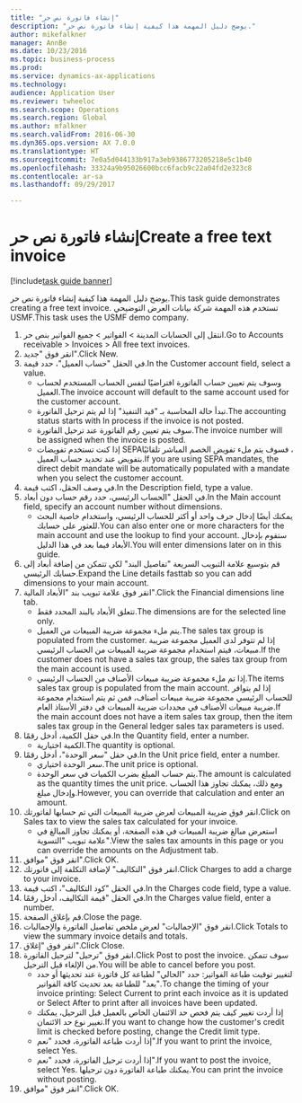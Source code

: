```yaml
--- 
title: "إنشاء فاتورة نص حر"
description: "يوضح دليل المهمة هذا كيفية إنشاء فاتورة نص حر."
author: mikefalkner
manager: AnnBe
ms.date: 10/23/2016
ms.topic: business-process
ms.prod: 
ms.service: dynamics-ax-applications
ms.technology: 
audience: Application User
ms.reviewer: twheeloc
ms.search.scope: Operations
ms.search.region: Global
ms.author: mfalkner
ms.search.validFrom: 2016-06-30
ms.dyn365.ops.version: AX 7.0.0
ms.translationtype: HT
ms.sourcegitcommit: 7e0a5d044133b917a3eb9386773205218e5c1b40
ms.openlocfilehash: 33324a9b95026600bcc6facb9c22a04fd2e323c8
ms.contentlocale: ar-sa
ms.lasthandoff: 09/29/2017

---
```

# <a name="create-a-free-text-invoice"></a><span data-ttu-id="9bba4-103">إنشاء فاتورة نص حر</span><span class="sxs-lookup"><span data-stu-id="9bba4-103">Create a free text invoice</span></span>

[!include[task guide banner](../../includes/task-guide-banner.md)]

<span data-ttu-id="9bba4-104">يوضح دليل المهمة هذا كيفية إنشاء فاتورة نص حر.</span><span class="sxs-lookup"><span data-stu-id="9bba4-104">This task guide demonstrates creating a free text invoice.</span></span> <span data-ttu-id="9bba4-105">تستخدم هذه المهمة شركة بيانات العرض التوضيحي USMF.</span><span class="sxs-lookup"><span data-stu-id="9bba4-105">This task uses the USMF demo company.</span></span>

1. <span data-ttu-id="9bba4-106">انتقل إلى الحسابات المدينة > الفواتير > جميع الفواتير بنص حر‬.</span><span class="sxs-lookup"><span data-stu-id="9bba4-106">Go to Accounts receivable > Invoices > All free text invoices.</span></span>
2. <span data-ttu-id="9bba4-107">انقر فوق "جديد".</span><span class="sxs-lookup"><span data-stu-id="9bba4-107">Click New.</span></span>
3. <span data-ttu-id="9bba4-108">في الحقل "حساب العميل"، حدد قيمة.</span><span class="sxs-lookup"><span data-stu-id="9bba4-108">In the Customer account field, select a value.</span></span>
    * <span data-ttu-id="9bba4-109">وسوف يتم تعيين حساب الفاتورة افتراضيًا لنفس الحساب المستخدم لحساب العميل.</span><span class="sxs-lookup"><span data-stu-id="9bba4-109">The invoice account will default to the same account used for the customer account.</span></span>   
    * <span data-ttu-id="9bba4-110">تبدأ حالة المحاسبة بـ "قيد التنفيذ" إذا لم يتم ترحيل الفاتورة.</span><span class="sxs-lookup"><span data-stu-id="9bba4-110">The accounting status starts with In process if the invoice is not posted.</span></span>   
    * <span data-ttu-id="9bba4-111">سوف يتم تعيين رقم الفاتورة عند ترحيل الفاتورة.</span><span class="sxs-lookup"><span data-stu-id="9bba4-111">The invoice number will be assigned when the invoice is posted.</span></span>  
    * <span data-ttu-id="9bba4-112">إذا كنت تستخدم تفويضات SEPA‏‫، فسوف يتم ملء تفويض الخصم المباشر‬ تلقائيًا بتفويض عند تحديد حساب العميل.</span><span class="sxs-lookup"><span data-stu-id="9bba4-112">If you are using SEPA mandates, the direct debit mandate will be automatically populated with a mandate when you select the customer account.</span></span>  
4. <span data-ttu-id="9bba4-113">في وصف الحقل، اكتب قيمة.</span><span class="sxs-lookup"><span data-stu-id="9bba4-113">In the Description field, type a value.</span></span>
5. <span data-ttu-id="9bba4-114">في الحقل "الحساب الرئيسي، حدد رقم حساب دون أبعاد.</span><span class="sxs-lookup"><span data-stu-id="9bba4-114">In the Main account field, specify an account number without dimensions.</span></span>
    * <span data-ttu-id="9bba4-115">يمكنك أيضًا إدخال حرف واحد أو أكثر للحساب الرئيسي، واستخدام خاصية البحث للعثور على حسابك.</span><span class="sxs-lookup"><span data-stu-id="9bba4-115">You can also enter one or more characters for the main account and use the lookup to find your account.</span></span> <span data-ttu-id="9bba4-116">ستقوم بإدخال الأبعاد فيما بعد في هذا الدليل.</span><span class="sxs-lookup"><span data-stu-id="9bba4-116">You will enter dimensions later on in this guide.</span></span>  
6. <span data-ttu-id="9bba4-117">قم بتوسيع علامة التبويب السريعة "تفاصيل البند" لكي تتمكن من إضافة أبعاد إلى حسابك الرئيسي.</span><span class="sxs-lookup"><span data-stu-id="9bba4-117">Expand the Line details fasttab so you can add dimensions to your main account.</span></span>
7. <span data-ttu-id="9bba4-118">انقر فوق علامة تبويب بند "الأبعاد المالية".</span><span class="sxs-lookup"><span data-stu-id="9bba4-118">Click the Financial dimensions line tab.</span></span>
    * <span data-ttu-id="9bba4-119">تتعلق الأبعاد بالبند المحدد فقط.</span><span class="sxs-lookup"><span data-stu-id="9bba4-119">The dimensions are for the selected line only.</span></span>    
    * <span data-ttu-id="9bba4-120">يتم ملء مجموعة ضريبة المبيعات من العميل.</span><span class="sxs-lookup"><span data-stu-id="9bba4-120">The sales tax group is populated from the customer.</span></span> <span data-ttu-id="9bba4-121">إذا لم تتوفر لدى العميل مجموعة ضريبة مبيعات، فيتم استخدام مجموعة ضريبة المبيعات من الحساب الرئيسي.</span><span class="sxs-lookup"><span data-stu-id="9bba4-121">If the customer does not have a sales tax group, the sales tax group from the main account is used.</span></span>  
    * <span data-ttu-id="9bba4-122">إذا تم ملء مجموعة ضريبة مبيعات الأصناف من الحساب الرئيسي.</span><span class="sxs-lookup"><span data-stu-id="9bba4-122">The items sales tax group is populated from the main account.</span></span> <span data-ttu-id="9bba4-123">إذا لم يتوافر للحساب الرئيسي مجموعة ضريبة مبيعات أصناف، فمن ثم يتم استخدام مجموعة ضريبة مبيعات الأصناف في محددات ضريبة المبيعات في دفتر الأستاذ العام.</span><span class="sxs-lookup"><span data-stu-id="9bba4-123">If the main account does not have a item sales tax group, then the item sales tax group in the General ledger sales tax parameters is used.</span></span>    
8. <span data-ttu-id="9bba4-124">في حقل الكمية، أدخل رقمًا.</span><span class="sxs-lookup"><span data-stu-id="9bba4-124">In the Quantity field, enter a number.</span></span>
    * <span data-ttu-id="9bba4-125">الكمية اختيارية.</span><span class="sxs-lookup"><span data-stu-id="9bba4-125">The quantity is optional.</span></span>  
9. <span data-ttu-id="9bba4-126">في حقل "سعر الوحدة"، أدخل رقمًا.</span><span class="sxs-lookup"><span data-stu-id="9bba4-126">In the Unit price field, enter a number.</span></span>
    * <span data-ttu-id="9bba4-127">سعر الوحدة اختياري.</span><span class="sxs-lookup"><span data-stu-id="9bba4-127">The unit price is optional.</span></span>  
    * <span data-ttu-id="9bba4-128">يتم حساب المبلغ بضرب الكميات في سعر الوحدة.</span><span class="sxs-lookup"><span data-stu-id="9bba4-128">The amount is calculated as the quantity times the unit price.</span></span> <span data-ttu-id="9bba4-129">ومع ذلك، يمكنك تجاوز هذا الحساب وإدخال مبلغ.</span><span class="sxs-lookup"><span data-stu-id="9bba4-129">However, you can override that calculation and enter an amount.</span></span>  
10. <span data-ttu-id="9bba4-130">انقر فوق ضريبة المبيعات لعرض ضريبة المبيعات التي تم حسابها لفاتورتك.</span><span class="sxs-lookup"><span data-stu-id="9bba4-130">Click on Sales tax to view the sales tax calculated for your invoice.</span></span>
    * <span data-ttu-id="9bba4-131">استعرض مبالغ ضريبة المبيعات في هذه الصفحة، أو يمكنك تجاوز المبالغ في علامة تبويب "التسوية".</span><span class="sxs-lookup"><span data-stu-id="9bba4-131">View the sales tax amounts in this page or you can override the amounts on the Adjustment tab.</span></span>  
11. <span data-ttu-id="9bba4-132">انقر فوق "موافق".</span><span class="sxs-lookup"><span data-stu-id="9bba4-132">Click OK.</span></span>
12. <span data-ttu-id="9bba4-133">انقر فوق "التكاليف" لإضافة التكلفة إلى فاتورتك.</span><span class="sxs-lookup"><span data-stu-id="9bba4-133">Click Charges to add a charge to your invoice.</span></span> 
13. <span data-ttu-id="9bba4-134">في الحقل "كود التكاليف‬"، اكتب قيمة.</span><span class="sxs-lookup"><span data-stu-id="9bba4-134">In the Charges code field, type a value.</span></span>
14. <span data-ttu-id="9bba4-135">في الحقل "قيمة التكاليف‬، أدخل رقمًا.</span><span class="sxs-lookup"><span data-stu-id="9bba4-135">In the Charges value field, enter a number.</span></span>
15. <span data-ttu-id="9bba4-136">قم بإغلاق الصفحة.</span><span class="sxs-lookup"><span data-stu-id="9bba4-136">Close the page.</span></span>
16. <span data-ttu-id="9bba4-137">انقر فوق "الإجماليات" لعرض ملخص تفاصيل الفاتورة والإجماليات.</span><span class="sxs-lookup"><span data-stu-id="9bba4-137">Click Totals to view the summary invoice details and totals.</span></span>
17. <span data-ttu-id="9bba4-138">انقر فوق "إغلاق".</span><span class="sxs-lookup"><span data-stu-id="9bba4-138">Click Close.</span></span>
18. <span data-ttu-id="9bba4-139">انقر فوق "ترحيل" لترحيل الفاتورة.</span><span class="sxs-lookup"><span data-stu-id="9bba4-139">Click Post to post the invoice.</span></span> <span data-ttu-id="9bba4-140">سوف تتمكن من الإلغاء قبل الترحيل.</span><span class="sxs-lookup"><span data-stu-id="9bba4-140">You will be able to cancel before you post.</span></span>
    * <span data-ttu-id="9bba4-141">لتغيير توقيت طباعة الفواتير:  حدد "الحالي" لطباعة كل فاتورة عند تحديثها أو حدد "بعد" للطباعة بعد تحديث كافة الفواتير.</span><span class="sxs-lookup"><span data-stu-id="9bba4-141">To change the timing of your invoice printing:  Select Current to print each invoice as it is updated   or  Select After to print after all invoices have been updated.</span></span>  
    * <span data-ttu-id="9bba4-142">إذا أردت تغيير كيف يتم فحص حد الائتمان الخاص بالعميل قبل الترحيل، يمكنك تغيير نوع حد الائتمان.</span><span class="sxs-lookup"><span data-stu-id="9bba4-142">If you want to change how the customer's credit limit is checked before posting, change the Credit limit type.</span></span>  
    * <span data-ttu-id="9bba4-143">إذا أردت طباعة الفاتورة، فحدد "نعم".</span><span class="sxs-lookup"><span data-stu-id="9bba4-143">If you want to print the invoice, select Yes.</span></span>  
    * <span data-ttu-id="9bba4-144">إذا أردت ترحيل الفاتورة، فحدد "نعم".</span><span class="sxs-lookup"><span data-stu-id="9bba4-144">If you want to post the invoice, select Yes.</span></span> <span data-ttu-id="9bba4-145">يمكنك طباعة الفاتورة دون ترحيلها.</span><span class="sxs-lookup"><span data-stu-id="9bba4-145">You can print the invoice without posting.</span></span>  
19. <span data-ttu-id="9bba4-146">انقر فوق "موافق".</span><span class="sxs-lookup"><span data-stu-id="9bba4-146">Click OK.</span></span>


